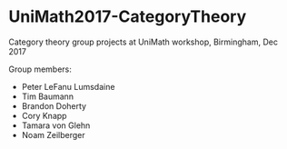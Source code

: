 # UniMath2017-CategoryTheory
Category theory group projects at UniMath workshop, Birmingham, Dec 2017

Group members:
- Peter LeFanu Lumsdaine
- Tim Baumann
- Brandon Doherty
- Cory Knapp
- Tamara von Glehn
- Noam Zeilberger